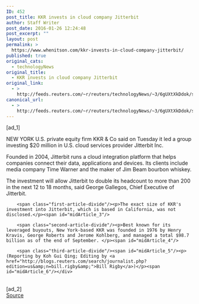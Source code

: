 ```yaml
---
ID: 452
post_title: KKR invests in cloud company Jitterbit
author: Staff Writer
post_date: 2016-01-26 12:24:48
post_excerpt: ""
layout: post
permalink: >
  https://www.whenitson.com/kkr-invests-in-cloud-company-jitterbit/
published: true
original_cats:
  - technologyNews
original_title:
  - KKR invests in cloud company Jitterbit
original_link:
  - >
    http://feeds.reuters.com/~r/reuters/technologyNews/~3/6gUXtXkDdok/story01.htm
canonical_url:
  - >
    http://feeds.reuters.com/~r/reuters/technologyNews/~3/6gUXtXkDdok/story01.htm
---
```

 [ad_1]
<br><div id="articleText">
<span id="midArticle_start"/>

<span class="focusParagraph" readability="3"><p><span class="articleLocation">NEW YORK</span> U.S. private equity firm KKR &amp; Co said on Tuesday it led a group investing $20 million in U.S. cloud services provider Jitterbit Inc.</p></span><span id="midArticle_0"/><p>Founded in 2004, Jitterbit runs a cloud integration platform that helps companies connect their data, applications and devices. Its clients include media company Time Warner and the maker of Jim Beam bourbon whiskey.</p><span id="midArticle_1"/><p>The investment will allow Jitterbit to double its headcount to more than 200 in the next 12 to 18 months, said George Gallegos, Chief Executive of Jitterbit.</p><span id="midArticle_2"/>
        
        <span class="first-article-divide"/><p>The exact size of KKR's investment into Jitterbit, which is based in California, was not disclosed.</p><span id="midArticle_3"/>
        
        <span class="second-article-divide"/><p>Best known for its leveraged buyouts, New York-based KKR was founded in 1976 by Henry Kravis, George Roberts and Jerome Kohlberg, and managed a total $98.7 billion as of the end of September. </p><span id="midArticle_4"/>
        
        <span class="third-article-divide"/><span id="midArticle_5"/><p> (Reporting by Koh Gui Qing; Editing by <a href="http://blogs.reuters.com/search/journalist.php?edition=us&amp;n=bill.rigby&amp;">Bill Rigby</a>)</p><span id="midArticle_6"/></div>
<br>[ad_2]
<br><a href="http://feeds.reuters.com/~r/reuters/technologyNews/~3/6gUXtXkDdok/story01.htm">Source </a>